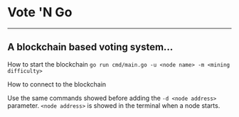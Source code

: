 # Vote 'N Go
---
A blockchain based voting system...
---
How to start the blockchain
`go run cmd/main.go -u <node name> -m <mining difficulty>`

How to connect to the blockchain

Use the same commands showed before adding the `-d <node address>` parameter. `<node address>` is showed in the terminal when a node starts.
